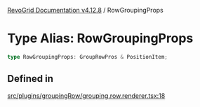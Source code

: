 [RevoGrid Documentation v4.12.8](README.md) / RowGroupingProps

# Type Alias: RowGroupingProps

```ts
type RowGroupingProps: GroupRowPros & PositionItem;
```

## Defined in

[src/plugins/groupingRow/grouping.row.renderer.tsx:18](https://github.com/revolist/revogrid/blob/c3ca1940d3bbc95c0549378ff25b8d267352be31/src/plugins/groupingRow/grouping.row.renderer.tsx#L18)
